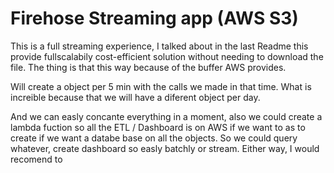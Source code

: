 
# Firehose Streaming app (AWS S3)

This is a full streaming experience, I talked about in the last Readme
this provide fullscalabily cost-efficient solution without needing to 
download the file. The thing is that this way because of the buffer 
AWS provides. 

Will create a object per 5 min with the calls we made in that
time. What is increible because that we will have a diferent object per
day. 


And we can easly concante everything in a moment, also we could 
create a lambda fuction so all the ETL / Dashboard is on AWS if we want to
as to create if we want a databe base on all the objects. So we could query whatever,
create dashboard so easly batchly or stream. Either way, I would recomend to
